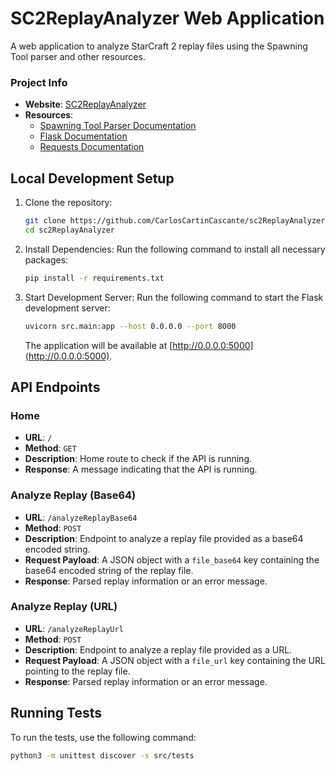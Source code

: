 # SC2ReplayAnalyzer Web Application
A web application to analyze StarCraft 2 replay files using the Spawning Tool parser and other resources.

### Project Info
- **Website**: [SC2ReplayAnalyzer](https://github.com/CarlosCartinCascante/sc2ReplayAnalyzer.git)
- **Resources**:
  - [Spawning Tool Parser Documentation](https://github.com/StoicLoofah/spawningtool)
  - [Flask Documentation](https://flask.palletsprojects.com/)
  - [Requests Documentation](https://docs.python-requests.org/)

## Local Development Setup

1. Clone the repository:
    ```bash
    git clone https://github.com/CarlosCartinCascante/sc2ReplayAnalyzer.git
    cd sc2ReplayAnalyzer
    ```

2. Install Dependencies:
    Run the following command to install all necessary packages:
    ```bash
    pip install -r requirements.txt
    ```

3. Start Development Server:
    Run the following command to start the Flask development server:
    ```bash
    uvicorn src.main:app --host 0.0.0.0 --port 8000
    ```

    The application will be available at [http://0.0.0.0:5000](http://0.0.0.0:5000).

## API Endpoints

### Home
- **URL**: `/`
- **Method**: `GET`
- **Description**: Home route to check if the API is running.
- **Response**: A message indicating that the API is running.

### Analyze Replay (Base64)
- **URL**: `/analyzeReplayBase64`
- **Method**: `POST`
- **Description**: Endpoint to analyze a replay file provided as a base64 encoded string.
- **Request Payload**: A JSON object with a `file_base64` key containing the base64 encoded string of the replay file.
- **Response**: Parsed replay information or an error message.

### Analyze Replay (URL)
- **URL**: `/analyzeReplayUrl`
- **Method**: `POST`
- **Description**: Endpoint to analyze a replay file provided as a URL.
- **Request Payload**: A JSON object with a `file_url` key containing the URL pointing to the replay file.
- **Response**: Parsed replay information or an error message.

## Running Tests
To run the tests, use the following command:
```bash
python3 -m unittest discover -s src/tests
```